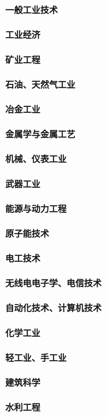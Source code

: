 # 一般工业技术

# 工业经济

# 矿业工程

# 石油、天然气工业

# 冶金工业

# 金属学与金属工艺

# 机械、仪表工业 
# 武器工业

# 能源与动力工程

# 原子能技术

# 电工技术

# 无线电电子学、电信技术

# 自动化技术、计算机技术

# 化学工业

# 轻工业、手工业

# 建筑科学

# 水利工程